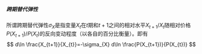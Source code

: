 ##### 跨期替代弹性
所谓跨期替代弹性$\sigma_{X}$是指变量$X_{t}$在$t$期和$t+1$之间的相对水平$X_{t+1}/X_{t}$随相对价格$P(X_{t+1})/P(X_{t})$的反向变动程度（以各自的百分比衡量）。即有
$$
d\ln \frac{X_{t+1}}{X_{t}}=-\sigma_{X} d\ln \frac{P(X_{t+1})}{P(X_{t})}
$$
